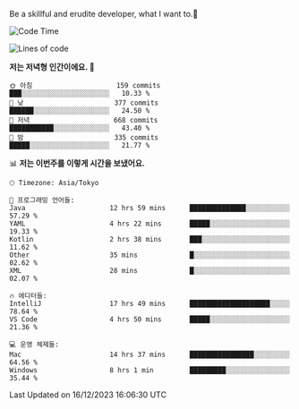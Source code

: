 Be a skillful and erudite developer, what I want to.👶

<!--START_SECTION:waka-->
![Code Time](http://img.shields.io/badge/Code%20Time-356%20hrs%2048%20mins-blue)

![Lines of code](https://img.shields.io/badge/%EC%A0%80%EB%8A%94%20%EC%97%AC%ED%83%9C%EA%B9%8C%EC%A7%80%20-745.4%20thousand%20%EC%A4%84%EC%9D%98%20%EC%BD%94%EB%93%9C%EB%A5%BC%20%EC%9E%91%EC%84%B1%ED%96%88%EC%96%B4%EC%9A%94.-blue)

**저는 저녁형 인간이에요. 🦉** 

```text
🌞 아침                     159 commits         ███░░░░░░░░░░░░░░░░░░░░░░   10.33 % 
🌆 낮　                     377 commits         ██████░░░░░░░░░░░░░░░░░░░   24.50 % 
🌃 저녁                     668 commits         ███████████░░░░░░░░░░░░░░   43.40 % 
🌙 밤　                     335 commits         █████░░░░░░░░░░░░░░░░░░░░   21.77 % 
```


📊 **저는 이번주를 이렇게 시간을 보냈어요.** 

```text
🕑︎ Timezone: Asia/Tokyo

💬 프로그래밍 언어들: 
Java                     12 hrs 59 mins      ██████████████░░░░░░░░░░░   57.29 % 
YAML                     4 hrs 22 mins       █████░░░░░░░░░░░░░░░░░░░░   19.33 % 
Kotlin                   2 hrs 38 mins       ███░░░░░░░░░░░░░░░░░░░░░░   11.62 % 
Other                    35 mins             █░░░░░░░░░░░░░░░░░░░░░░░░   02.62 % 
XML                      28 mins             █░░░░░░░░░░░░░░░░░░░░░░░░   02.07 % 

🔥 에디터들: 
IntelliJ                 17 hrs 49 mins      ████████████████████░░░░░   78.64 % 
VS Code                  4 hrs 50 mins       █████░░░░░░░░░░░░░░░░░░░░   21.36 % 

💻 운영 체제들: 
Mac                      14 hrs 37 mins      ████████████████░░░░░░░░░   64.56 % 
Windows                  8 hrs 1 min         █████████░░░░░░░░░░░░░░░░   35.44 % 
```


 Last Updated on 16/12/2023 16:06:30 UTC
<!--END_SECTION:waka-->
